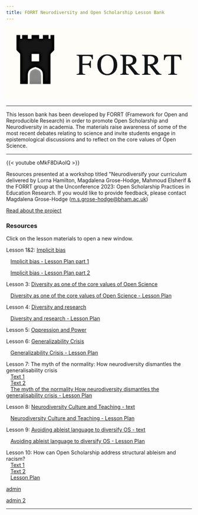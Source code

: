 ```yaml
---
title: FORRT Neurodiversity and Open Scholarship Lesson Bank
---	
```


![FORRT logo](./images/logo.webp)

---

This lesson bank has been developed by FORRT (Framework for Open and Reproducible Research) in order to promote Open Scholarship and Neurodiversity in academia. The materials raise awareness of some of the most recent debates relating to science and invite students engage in epistemological discussions and to reflect on the core values of Open Science.

---

{{< youtube oMkF8DiAolQ >}}


Resources presented at a workshop titled "Neurodiversify your curriculum delivered by Lorna Hamilton, Magdalena Grose-Hodge, Mahmoud Elsherif & the FORRT group at the Unconference 2023: Open Scholarship Practices in Education Research. If you would like to provide feedback, please contact Magdalena Grose-Hodge (m.s.grose-hodge@bham.ac.uk)

<a href="https://ray.yorksj.ac.uk/id/eprint/7606/" target="_blank">Read about the project</a>

### Resources

Click on the lesson materials to open a new window.

Lesson 1&amp;2: <a href="./implicit_bias/"><u>Implicit bias</u></a>

   <a href="./Lesson_Plans/implicit_bias_lesson_plan.pdf" target="_blank"><u>Implicit bias - Lesson Plan part 1</u></a>

   <a href="./Lesson_Plans/Implicit_Bias_part_2.pdf" target="_blank"><u>Implicit bias - Lesson Plan part 2</u></a>

Lesson 3: <a href="./community-psychology-diversity/"><u>Diversity as one of the core values of Open Science</u></a>

   <a href="./Lesson_Plans/Diversity_as_a_corevalue_of_Open%20Science.pdf" target="_blank"><u>Diversity as one of the core values of Open Science - Lesson Plan</u></a>

Lesson 4: <a href="./diversity-and-research/"><u>Diversity and research</u></a>

   <a href="./Lesson_Plans/Diversity_and_Research.pdf" target="_blank"><u>Diversity and research - Lesson Plan</u></a>

Lesson 5: <a href="./masterstools/"><u>Oppression and Power</u></a>

Lesson 6: <a href="./generalizability/"><u>Generalizability Crisis</u></a>

   <a href="./Lesson_Plans/generalizability.pdf" target="_blank"><u>Generalizability Crisis - Lesson Plan</u></a>

Lesson 7: The myth of the normality: How neurodiversity dismantles the generalisability crisis  
   <a href="https://journalofethics.ama-assn.org/article/myth-normal-brain-embracing-neurodiversity/2015-04" target="_blank"><u>Text 1</u></a>  
   <a href="https://www.cambridge.org/core/journals/behavioral-and-brain-sciences/article/abs/generalizability-crisis/AD386115BA539A759ACB3093760F4824" target="_blank"><u>Text 2</u></a>  
   <a href="./Lesson_Plans/The_myth_of_the_normality_How_neurodiversity_dismantles_the_generalisability_crisis.pdf" target="_blank"><u>The myth of the normality How neurodiversity dismantles the generalisability crisis - Lesson Plan</u></a>

Lesson 8: <a href="http://rapidintellect.com/AEQweb/ed-5971.pdf" target="_blank"><u>Neurodiversity Culture and Teaching - text</u></a>

   <a href="./Lesson_Plans/Neuro_para.pdf" target="_blank"><u>Neurodiversity Culture and Teaching - Lesson Plan</u></a>

Lesson 9: <a href="https://www.liebertpub.com/doi/10.1089/aut.2020.0014" target="_blank"><u>Avoiding ableist language to diversify OS - text</u></a>

   <a href="./Lesson_Plans/Avoiding_ableist%20language_to_diversify_open_scholarship.pdf" target="_blank"><u>Avoiding ableist language to diversify OS - Lesson Plan</u></a>

Lesson 10: How can Open Scholarship address structural ableism and racism?  
   <a href="https://www.apa.org/science/about/psa/2019/02/open-science" target="_blank"><u>Text 1</u></a>  
   <a href="https://www.tandfonline.com/doi/abs/10.1080/09638288.2023.2173315?journalCode=idre20" target="_blank"><u>Text 2</u></a>  
   <a href="./Lesson_Plans/How_can_we_Open%20Scholarship_to_address_the%20structural_ableism_and_racism_in_our_society.pdf" target="_blank"><u>Lesson Plan</u></a>

<a href="https://msgrose-hodge.github.io/ND/h5p-standalone-1.3.x/demo/lhquestions.html" target="_blank">admin</a>

<a href="https://msgrose-hodge.github.io/ND/h5p-standalone-1.3.x/demo/content-example-2.html" target="_blank">admin 2</a>

---

<br>
